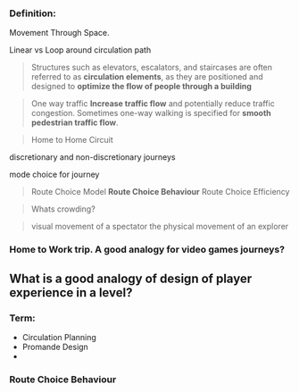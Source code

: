 ### Definition:
Movement Through Space.

Linear vs Loop around circulation path



> Structures such as elevators, escalators, and staircases are often referred to as **circulation elements**, as they are positioned and designed to **optimize the flow of people through a building**

> One way traffic **Increase traffic flow** and potentially reduce traffic congestion. Sometimes one-way walking is specified for **smooth pedestrian traffic flow**.

> Home to Home Circuit

discretionary and non-discretionary journeys 

mode choice for journey

> Route Choice Model
> **Route Choice Behaviour**
> Route Choice Efficiency

> Whats crowding?

> visual movement of a spectator 
> the physical movement of an explorer

### Home to Work trip. A good analogy for video games journeys?

## What is a good analogy of design of player experience in a level?

### Term:
- Circulation Planning
- Promande Design
- 


### **Route Choice Behaviour**
